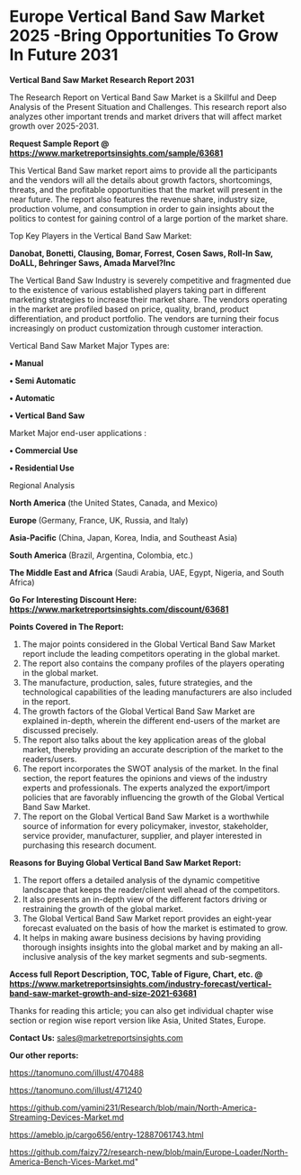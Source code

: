 # Europe Vertical Band Saw Market 2025 -Bring Opportunities To Grow In Future 2031

<strong>Vertical Band Saw Market Research Report 2031</strong>

The Research Report on Vertical Band Saw Market is a Skillful and Deep Analysis of the Present Situation and Challenges. This research report also analyzes other important trends and market drivers that will affect market growth over 2025-2031.

<strong>Request Sample Report @ <a href=https://www.marketreportsinsights.com/sample/63681>https://www.marketreportsinsights.com/sample/63681</a></strong>

This Vertical Band Saw market report aims to provide all the participants and the vendors will all the details about growth factors, shortcomings, threats, and the profitable opportunities that the market will present in the near future. The report also features the revenue share, industry size, production volume, and consumption in order to gain insights about the politics to contest for gaining control of a large portion of the market share.

Top Key Players in the Vertical Band Saw Market:

<strong>Danobat, Bonetti, Clausing, Bomar, Forrest, Cosen Saws, Roll-In Saw, DoALL, Behringer Saws, Amada Marvel?Inc</strong>

The Vertical Band Saw Industry is severely competitive and fragmented due to the existence of various established players taking part in different marketing strategies to increase their market share. The vendors operating in the market are profiled based on price, quality, brand, product differentiation, and product portfolio. The vendors are turning their focus increasingly on product customization through customer interaction.

Vertical Band Saw Market Major Types are:

<strong>• Manual

• Semi Automatic

• Automatic

• Vertical Band Saw</strong>

Market Major end-user applications :

<strong>• Commercial Use

• Residential Use</strong>

Regional Analysis

</u><strong><b>North America</b></strong> (the United States, Canada, and Mexico)

<strong><b>Europe </b></strong>(Germany, France, UK, Russia, and Italy)

<strong><b>Asia-Pacific</b></strong> (China, Japan, Korea, India, and Southeast Asia)

<strong><b>South America</b></strong> (Brazil, Argentina, Colombia, etc.)

<strong><b>The Middle East and Africa</b></strong> (Saudi Arabia, UAE, Egypt, Nigeria, and South Africa)

<strong>Go For Interesting Discount Here: <a href=https://www.marketreportsinsights.com/discount/63681>https://www.marketreportsinsights.com/discount/63681</a></strong>

<strong>Points Covered in The Report:</strong>
<ol>
  <li>The major points considered in the Global Vertical Band Saw Market report include the leading competitors operating in the global market.</li>
  <li>The report also contains the company profiles of the players operating in the global market.</li>
  <li>The manufacture, production, sales, future strategies, and the technological capabilities of the leading manufacturers are also included in the report.</li>
  <li>The growth factors of the Global Vertical Band Saw Market are explained in-depth, wherein the different end-users of the market are discussed precisely.</li>
  <li>The report also talks about the key application areas of the global market, thereby providing an accurate description of the market to the readers/users.</li>
  <li>The report incorporates the SWOT analysis of the market. In the final section, the report features the opinions and views of the industry experts and professionals. The experts analyzed the export/import policies that are favorably influencing the growth of the Global Vertical Band Saw Market.</li>
  <li>The report on the Global Vertical Band Saw Market is a worthwhile source of information for every policymaker, investor, stakeholder, service provider, manufacturer, supplier, and player interested in purchasing this research document.</li>
</ol>
<strong>Reasons for Buying Global Vertical Band Saw Market Report:</strong>

<ol>
  <li>The report offers a detailed analysis of the dynamic competitive landscape that keeps the reader/client well ahead of the competitors.</li>
  <li>It also presents an in-depth view of the different factors driving or restraining the growth of the global market.</li>
  <li>The Global Vertical Band Saw Market report provides an eight-year forecast evaluated on the basis of how the market is estimated to grow.</li>
  <li>It helps in making aware business decisions by having providing thorough insights insights into the global market and by making an all-inclusive analysis of the key market segments and sub-segments.</li>
</ol>
<strong>Access full Report Description, TOC, Table of Figure, Chart, etc. @ <a href=https://www.marketreportsinsights.com/industry-forecast/vertical-band-saw-market-growth-and-size-2021-63681>https://www.marketreportsinsights.com/industry-forecast/vertical-band-saw-market-growth-and-size-2021-63681</a></strong>


Thanks for reading this article; you can also get individual chapter wise section or region wise report version like Asia, United States, Europe.

<strong>Contact Us:</strong>
sales@marketreportsinsights.com

<strong>Our other reports:</strong>

<a href=https://tanomuno.com/illust/470488>https://tanomuno.com/illust/470488</a>

<a href=https://tanomuno.com/illust/471240>https://tanomuno.com/illust/471240</a>

<a href=https://github.com/yamini231/Research/blob/main/North-America-Streaming-Devices-Market.md>https://github.com/yamini231/Research/blob/main/North-America-Streaming-Devices-Market.md</a>

<a href=https://ameblo.jp/cargo656/entry-12887061743.html>https://ameblo.jp/cargo656/entry-12887061743.html</a>

<a href=https://github.com/faizy72/research-new/blob/main/Europe-Loader/North-America-Bench-Vices-Market.md>https://github.com/faizy72/research-new/blob/main/Europe-Loader/North-America-Bench-Vices-Market.md</a>"
